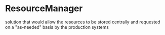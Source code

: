 # ResourceManager
solution that would allow the resources to be stored centrally and requested on a "as-needed" basis by the production systems
